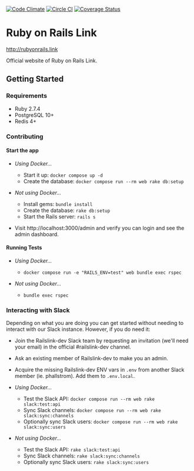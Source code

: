 [![Code Climate](https://codeclimate.com/github/railslink/railslink/badges/gpa.svg)](https://codeclimate.com/github/railslink/railslink)
[![Circle CI](https://circleci.com/gh/railslink/railslink.svg?style=shield)](https://circleci.com/gh/railslink/railslink)
[![Coverage Status](https://coveralls.io/repos/railslink/railslink/badge.svg?branch=coverage&service=github)](https://coveralls.io/github/railslink/railslink?branch=coverage)

# Ruby on Rails Link

http://rubyonrails.link

Official website of Ruby on Rails Link.

## Getting Started

### Requirements

- Ruby 2.7.4
- PostgreSQL 10+
- Redis 4+

### Contributing

#### Start the app

- _Using Docker..._

  - Start it up: `docker compose up -d`
  - Create the database: `docker compose run --rm web rake db:setup`

- _Not using Docker..._

  - Install gems: `bundle install`
  - Create the database: `rake db:setup`
  - Start the Rails server: `rails s`

- Visit http://localhost:3000/admin and verify you can login and see the
  admin dashboard.

#### Running Tests

- _Using Docker..._

  - `docker compose run -e "RAILS_ENV=test" web bundle exec rspec`

- _Not using Docker..._

  - `bundle exec rspec`

### Interacting with Slack

Depending on what you are doing you can get started without needing to interact
with our Slack instance. However, if you do need it:

- Join the Railslink-dev Slack team by requesting an invitation (we'll need
  your email) in the official #railslink-dev channel.

- Ask an existing member of Railslink-dev to make you an admin.

- Acquire the missing Railslink-dev ENV vars in `.env` from another Slack
  member (ie. phallstrom). Add them to `.env.local`.

- _Using Docker..._

  - Test the Slack API: `docker compose run --rm web rake slack:test:api`
  - Sync Slack channels: `docker compose run --rm web rake slack:sync:channels`
  - Optionally sync Slack users: `docker compose run --rm web rake slack:sync:users`

- _Not using Docker..._

  - Test the Slack API: `rake slack:test:api`
  - Sync Slack channels: `rake slack:sync:channels`
  - Optionally sync Slack users: `rake slack:sync:users`
